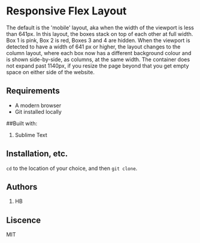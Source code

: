 # Responsive Flex Layout
The default is the 'mobile' layout, aka when the width of the viewport is less than 641px. In this layout, the boxes stack on top of each other at full width. Box 1 is pink, Box 2 is red, Boxes 3 and 4 are hidden. 
When the viewport is detected to have a width of 641 px or higher, the layout changes to the column layout, where each box now has a different background colour and is shown side-by-side, as columns, at the same width.
The container does not expand past 1140px, if you resize the page beyond that you get empty space on either side of the website.

## Requirements
- A modern browser
- Git installed locally 

##Built with: 
1. Sublime Text

## Installation, etc. 
`cd` to the location of your choice, and then `git clone`.  

## Authors 
1. HB 

## Liscence
MIT